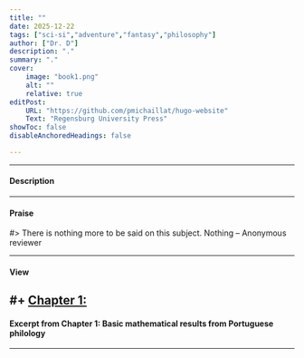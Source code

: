 ```yaml
---
title: "" 
date: 2025-12-22
tags: ["sci-si","adventure","fantasy","philosophy"]
author: ["Dr. D"]
description: "."
summary: "."
cover:
    image: "book1.png"
    alt: ""
    relative: true
editPost:
    URL: "https://github.com/pmichaillat/hugo-website"
    Text: "Regensburg University Press"
showToc: false
disableAnchoredHeadings: false

---
```


---

#### Description


[^1]: 
[^2]: 

---

#### Praise

#> There is nothing more to be said on this subject. Nothing – Anonymous reviewer

---

#### View

#+ [Chapter 1:](chapter1.pdf)
---

#### Excerpt from Chapter 1: Basic mathematical results from Portuguese philology



---
